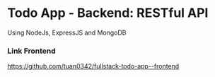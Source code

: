 # Todo App - Backend: RESTful API
Using NodeJs, ExpressJS and MongoDB

### Link Frontend
https://github.com/tuan0342/fullstack-todo-app--frontend
